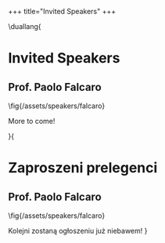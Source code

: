 +++
title="Invited Speakers"
+++

\duallang{
# Invited Speakers

## Prof. Paolo Falcaro
\fig{/assets/speakers/falcaro}

More to come!

}{
# Zaproszeni prelegenci

## Prof. Paolo Falcaro
\fig{/assets/speakers/falcaro}

Kolejni zostaną ogłoszeniu już niebawem!
}
